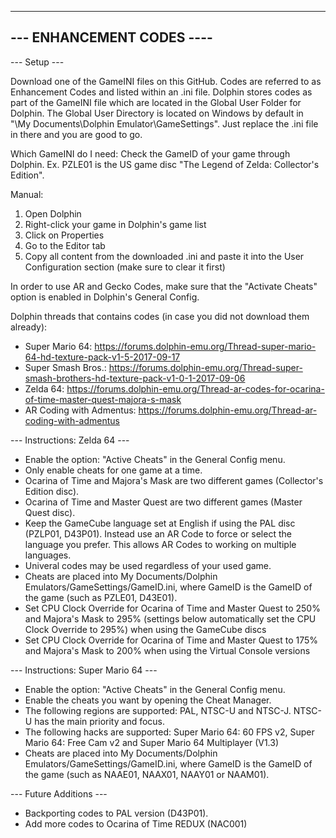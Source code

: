 --------------------------
--- ENHANCEMENT CODES ----
--------------------------

--- Setup ---

Download one of the GameINI files on this GitHub.
Codes are referred to as Enhancement Codes and listed within an .ini file.
Dolphin stores codes as part of the GameINI file which are located in the Global User Folder for Dolphin.
The Global User Directory is located on Windows by default in "\My Documents\Dolphin Emulator\GameSettings".
Just replace the .ini file in there and you are good to go.

Which GameINI do I need:
Check the GameID of your game through Dolphin.
Ex. PZLE01 is the US game disc "The Legend of Zelda: Collector's Edition".

Manual:
1. Open Dolphin
2. Right-click your game in Dolphin's game list
3. Click on Properties
4. Go to the Editor tab
5. Copy all content from the downloaded .ini and paste it into the User Configuration section (make sure to clear it first)

In order to use AR and Gecko Codes, make sure that the "Activate Cheats" option is enabled in Dolphin's General Config.

Dolphin threads that contains codes (in case you did not download them already):
- Super Mario 64: https://forums.dolphin-emu.org/Thread-super-mario-64-hd-texture-pack-v1-5-2017-09-17
- Super Smash Bros.: https://forums.dolphin-emu.org/Thread-super-smash-brothers-hd-texture-pack-v1-0-1-2017-09-06
- Zelda 64: https://forums.dolphin-emu.org/Thread-ar-codes-for-ocarina-of-time-master-quest-majora-s-mask
- AR Coding with Admentus: https://forums.dolphin-emu.org/Thread-ar-coding-with-admentus



--- Instructions: Zelda 64 ---

- Enable the option: "Active Cheats" in the General Config menu.
- Only enable cheats for one game at a time.
- Ocarina of Time and Majora's Mask are two different games (Collector's Edition disc).
- Ocarina of Time and Master Quest are two different games (Master Quest disc).
- Keep the GameCube language set at English if using the PAL disc (PZLP01, D43P01). Instead use an AR Code to force or select the language you prefer. This allows AR Codes to working on multiple languages.
- Univeral codes may be used regardless of your used game.
- Cheats are placed into My Documents/Dolphin Emulators/GameSettings/GameID.ini, where GameID is the GameID of the game (such as PZLE01, D43E01).
- Set CPU Clock Override for Ocarina of Time and Master Quest to 250% and Majora's Mask to 295% (settings below automatically set the CPU Clock Override to 295%) when using the GameCube discs
- Set CPU Clock Override for Ocarina of Time and Master Quest to 175% and Majora's Mask to 200% when using the Virtual Console versions



--- Instructions: Super Mario 64 ---

- Enable the option: "Active Cheats" in the General Config menu.
- Enable the cheats you want by opening the Cheat Manager.
- The following regions are supported: PAL, NTSC-U and NTSC-J. NTSC-U has the main priority and focus.
- The following hacks are supported: Super Mario 64: 60 FPS v2, Super Mario 64: Free Cam v2 and Super Mario 64 Multiplayer (V1.3)
- Cheats are placed into My Documents/Dolphin Emulators/GameSettings/GameID.ini, where GameID is the GameID of the game (such as NAAE01, NAAX01, NAAY01 or NAAM01).



--- Future Additions ---

- Backporting codes to PAL version (D43P01).
- Add more codes to Ocarina of Time REDUX (NAC001)
